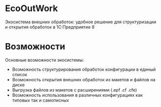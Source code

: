 # EcoOutWork
Экосистема внешних обработок: удобное решение для структуризации и открытия обработок в 1С:Предприятие 8

# Возможности
Основные возможности экосистемы:
- Возможность структурирования обработок конфигурации в единый список
- Возможность открытия внешних обработок из макетов и файлов на диске
- Выгрузка файлов из макетов с расширениями (.epf .cf .cfe)
- Возможность использования в различных конфигурациях как типовых так и самописных
